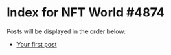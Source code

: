 # Index for NFT World #4874
Posts will be displayed in the order below:

- [Your first post](./001-first.md)

